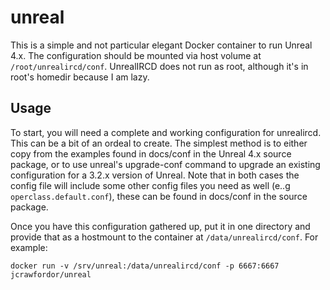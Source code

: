 unreal
======

This is a simple and not particular elegant Docker container to run Unreal
4.x. The configuration should be mounted via host volume at
`/root/unrealircd/conf`. UnrealIRCD does not run as root, although it's in
root's homedir because I am lazy.

Usage
-----

To start, you will need a complete and working configuration for unrealircd.
This can be a bit of an ordeal to create. The simplest method is to either
copy from the examples found in docs/conf in the Unreal 4.x source package, or
to use unreal's upgrade-conf command to upgrade an existing configuration for
a 3.2.x version of Unreal. Note that in both cases the config file will
include some other config files you need as well (e..g
`operclass.default.conf`), these can be found in docs/conf in the source
package.

Once you have this configuration gathered up, put it in one directory and
provide that as a hostmount to the container at `/data/unrealircd/conf`. For example:

```
docker run -v /srv/unreal:/data/unrealircd/conf -p 6667:6667
jcrawfordor/unreal
```
